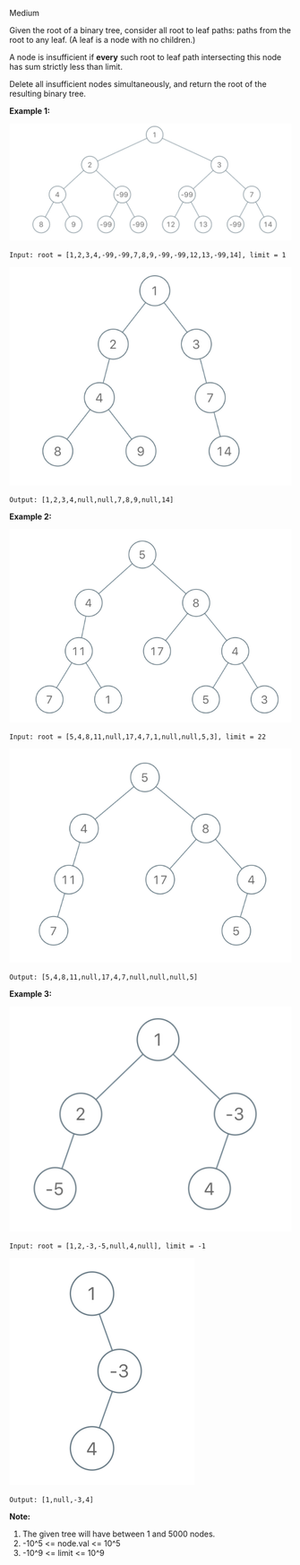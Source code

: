 Medium

Given the root of a binary tree, consider all root to leaf paths: paths from the root to any leaf.  (A leaf is a node with no children.)

A node is insufficient if **every** such root to leaf path intersecting this node has sum strictly less than limit.

Delete all insufficient nodes simultaneously, and return the root of the resulting binary tree.

 

**Example 1:**

![1080_insufficient-1](https://github.com/wilwfy/LeetCode/blob/master/1080.%20Insufficient%20Nodes%20in%20Root%20to%20Leaf%20Paths/1080_insufficient-1.png)
```
Input: root = [1,2,3,4,-99,-99,7,8,9,-99,-99,12,13,-99,14], limit = 1
```
![1080_insufficient-2](https://github.com/wilwfy/LeetCode/blob/master/1080.%20Insufficient%20Nodes%20in%20Root%20to%20Leaf%20Paths/1080_insufficient-2.png)
```
Output: [1,2,3,4,null,null,7,8,9,null,14]
```
**Example 2:**

![1080_insufficient-3](https://github.com/wilwfy/LeetCode/blob/master/1080.%20Insufficient%20Nodes%20in%20Root%20to%20Leaf%20Paths/1080_insufficient-3.png)
```
Input: root = [5,4,8,11,null,17,4,7,1,null,null,5,3], limit = 22
```
![1080_insufficient-4](https://github.com/wilwfy/LeetCode/blob/master/1080.%20Insufficient%20Nodes%20in%20Root%20to%20Leaf%20Paths/1080_insufficient-4.png)
```
Output: [5,4,8,11,null,17,4,7,null,null,null,5]
```

**Example 3:**

![1080_insufficient-5](https://github.com/wilwfy/LeetCode/blob/master/1080.%20Insufficient%20Nodes%20in%20Root%20to%20Leaf%20Paths/1080_insufficient-5.png)
```
Input: root = [1,2,-3,-5,null,4,null], limit = -1
```
![1080_insufficient-6](https://github.com/wilwfy/LeetCode/blob/master/1080.%20Insufficient%20Nodes%20in%20Root%20to%20Leaf%20Paths/1080_insufficient-6.png)
```
Output: [1,null,-3,4]
``` 

**Note:**

1. The given tree will have between 1 and 5000 nodes.
2. -10^5 <= node.val <= 10^5
3. -10^9 <= limit <= 10^9
